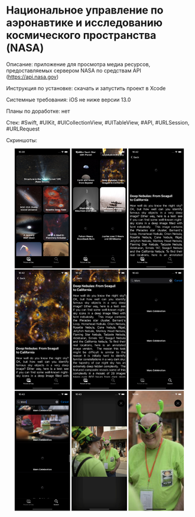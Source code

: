 # Национальное управление по аэронавтике и исследованию космического пространства (NASA)

Описание: приложение для просмотра медиа ресурсов, предоставляемых сервером NASA по средствам API (https://api.nasa.gov)
   
Инструкция по установке: скачать и запустить проект в Xcode

Системные требования: iOS не ниже версии 13.0

Планы по доработке: нет

Стек: #Swift, #UIKit, #UICollectionView, #UITableView, #API, #URLSession, #URLRequest

Скриншоты:

<div align="center">
    <img src="Screenshots/01.png?raw=true" width="150px"</img>
    <img src="Screenshots/02.png?raw=true" width="150px"</img>
    <img src="Screenshots/03.png?raw=true" width="150px"</img>
    <img src="Screenshots/04.png?raw=true" width="150px"</img>
    <img src="Screenshots/05.png?raw=true" width="150px"</img>
    <img src="Screenshots/06.png?raw=true" width="150px"</img>
    <img src="Screenshots/07.png?raw=true" width="150px"</img>
    <img src="Screenshots/08.png?raw=true" width="150px"</img>
    <img src="Screenshots/09.png?raw=true" width="150px"</img>
</div>
